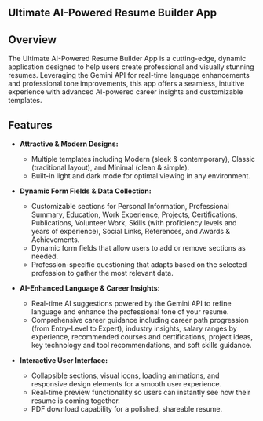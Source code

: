 ## Ultimate AI-Powered Resume Builder App

## Overview
The Ultimate AI-Powered Resume Builder App is a cutting-edge, dynamic application designed to help users create professional and visually stunning resumes. Leveraging the Gemini API for real-time language enhancements and professional tone improvements, this app offers a seamless, intuitive experience with advanced AI-powered career insights and customizable templates.

## Features
- **Attractive & Modern Designs:**  
  - Multiple templates including Modern (sleek & contemporary), Classic (traditional layout), and Minimal (clean & simple).  
  - Built-in light and dark mode for optimal viewing in any environment.
  
- **Dynamic Form Fields & Data Collection:**  
  - Customizable sections for Personal Information, Professional Summary, Education, Work Experience, Projects, Certifications, Publications, Volunteer Work, Skills (with proficiency levels and years of experience), Social Links, References, and Awards & Achievements.
  - Dynamic form fields that allow users to add or remove sections as needed.
  - Profession-specific questioning that adapts based on the selected profession to gather the most relevant data.

- **AI-Enhanced Language & Career Insights:**  
  - Real-time AI suggestions powered by the Gemini API to refine language and enhance the professional tone of your resume.
  - Comprehensive career guidance including career path progression (from Entry-Level to Expert), industry insights, salary ranges by experience, recommended courses and certifications, project ideas, key technology and tool recommendations, and soft skills guidance.

- **Interactive User Interface:**  
  - Collapsible sections, visual icons, loading animations, and responsive design elements for a smooth user experience.
  - Real-time preview functionality so users can instantly see how their resume is coming together.
  - PDF download capability for a polished, shareable resume.